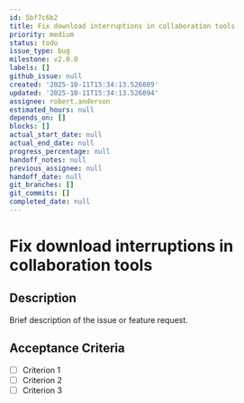 ```yaml
---
id: 5bf7c6b2
title: Fix download interruptions in collaboration tools
priority: medium
status: todo
issue_type: bug
milestone: v2.0.0
labels: []
github_issue: null
created: '2025-10-11T15:34:13.526089'
updated: '2025-10-11T15:34:13.526094'
assignee: robert.anderson
estimated_hours: null
depends_on: []
blocks: []
actual_start_date: null
actual_end_date: null
progress_percentage: null
handoff_notes: null
previous_assignee: null
handoff_date: null
git_branches: []
git_commits: []
completed_date: null
---
```


# Fix download interruptions in collaboration tools

## Description

Brief description of the issue or feature request.

## Acceptance Criteria

- [ ] Criterion 1
- [ ] Criterion 2
- [ ] Criterion 3